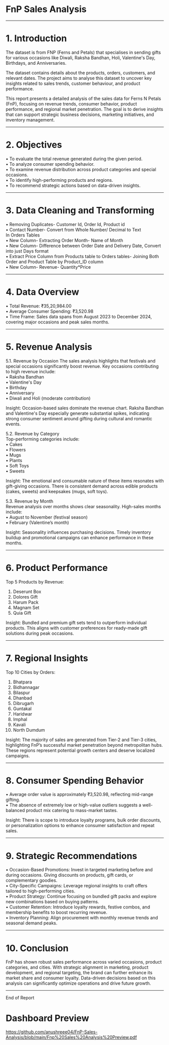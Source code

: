 
# FnP Sales Analysis
________________________________________

# 1.	Introduction
The dataset is from FNP (Ferns and Petals) that specialises in sending gifts for various occasions like Diwali, Raksha Bandhan, Holi, Valentine's Day, Birthdays, and Anniversaries. 

The dataset contains details about the products, orders, customers, and relevant dates. The project aims to analyse this dataset to uncover key insights related to sales trends, customer behaviour, and product performance.

This report presents a detailed analysis of the sales data for Ferns N Petals (FnP), focusing on revenue trends, consumer behavior, product performance, and regional market penetration. The goal is to derive insights that can support strategic business decisions, marketing initiatives, and inventory management.
________________________________________

# 2.	Objectives
•	To evaluate the total revenue generated during the given period.  
•	To analyze consumer spending behavior.  
•	To examine revenue distribution across product categories and special occasions.  
•	To identify high-performing products and regions.  
•	To recommend strategic actions based on data-driven insights.  
________________________________________

# 3.	Data Cleaning and Transforming 
•	Removing Duplicates- Customer Id, Order Id, Product id  
•	Contact Number- Convert from Whole Number/ Decimal to Text  
In Orders Tables  
•	New Column- Extracting Order Month- Name of Month  
•	New Column- Difference between Order Date and Delivery Date, Convert into just Days format  
•	Extract Price Column from Products table to Orders tables- Joining Both Order and Product Table by Product_ID column  
•	New Column- Revenue- Quantity*Price  

________________________________________

# 4.	Data Overview  
•	Total Revenue: ₹35,20,984.00  
•	Average Consumer Spending: ₹3,520.98  
•	Time Frame: Sales data spans from August 2023 to December 2024, covering major occasions and peak sales months.  
________________________________________

# 5.	Revenue Analysis
   
5.1. Revenue by Occasion
The sales analysis highlights that festivals and special occasions significantly boost revenue. Key occasions contributing to high revenue include:  
•	Raksha Bandhan  
•	Valentine's Day  
•	Birthday  
•	Anniversary  
•	Diwali and Holi (moderate contribution)  

Insight: Occasion-based sales dominate the revenue chart. Raksha Bandhan and Valentine's Day especially generate substantial spikes, indicating strong consumer sentiment around gifting during cultural and romantic events.  

5.2. Revenue by Category  
Top-performing categories include:   
•	Cakes  
•	Flowers  
•	Mugs  
•	Plants  
•	Soft Toys  
•	Sweets 

Insight: The emotional and consumable nature of these items resonates with gift-giving occasions. There is consistent demand across edible products (cakes, sweets) and keepsakes (mugs, soft toys).  

5.3. Revenue by Month  
Revenue analysis over months shows clear seasonality. High-sales months include:   
•	August to November (festival season)  
•	February (Valentine’s month)  

Insight: Seasonality influences purchasing decisions. Timely inventory buildup and promotional campaigns can enhance performance in these months.  
________________________________________

# 6.	Product Performance
Top 5 Products by Revenue:
1.	Deserunt Box
2.	Dolores Gift
3.	Harum Pack
4.	Magnam Set
5.	Quia Gift
   
Insight: Bundled and premium gift sets tend to outperform individual products. This aligns with customer preferences for ready-made gift solutions during peak occasions.
________________________________________

# 7.	Regional Insights
Top 10 Cities by Orders:
1.	Bhatpara
2.	Bidhannagar
3.	Bilaspur
4.	Dhanbad
5.	Dibrugarh
6.	Guntakal
7.	Haridwar
8.	Imphal
9.	Kavali
10.	North Dumdum
    
Insight: The majority of sales are generated from Tier-2 and Tier-3 cities, highlighting FnP’s successful market penetration beyond metropolitan hubs. These regions represent potential growth centers and deserve localized campaigns.
________________________________________

# 8.	Consumer Spending Behavior
•	Average order value is approximately ₹3,520.98, reflecting mid-range gifting.   
•	The absence of extremely low or high-value outliers suggests a well-balanced product mix catering to mass-market tastes.

Insight: There is scope to introduce loyalty programs, bulk order discounts, or personalization options to enhance consumer satisfaction and repeat sales.  
________________________________________

# 9.	Strategic Recommendations  
•	Occasion-Based Promotions: Invest in targeted marketing before and during occasions. Giving discounts on products, gift cards, or complementary goodies.   
•	City-Specific Campaigns: Leverage regional insights to craft offers tailored to high-performing cities.  
•	Product Strategy: Continue focusing on bundled gift packs and explore new combinations based on buying patterns.  
•	Customer Retention: Introduce loyalty rewards, festive combos, and membership benefits to boost recurring revenue.  
•	Inventory Planning: Align procurement with monthly revenue trends and seasonal demand peaks.  
________________________________________
# 10.	Conclusion
FnP has shown robust sales performance across varied occasions, product categories, and cities. With strategic alignment in marketing, product development, and regional targeting, the brand can further enhance its market share and consumer loyalty. Data-driven decisions based on this analysis can significantly optimize operations and drive future growth.
________________________________________  
End of Report



# Dashboard Preview
https://github.com/anushreee04/FnP-Sales-Analysis/blob/main/Fnp%20Sales%20Analysis%20Preview.pdf
